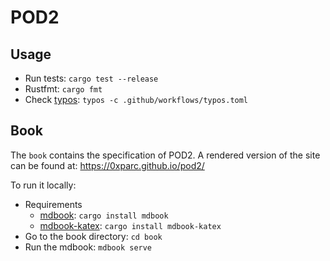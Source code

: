 # POD2

## Usage
- Run tests: `cargo test --release`
- Rustfmt: `cargo fmt`
- Check [typos](https://github.com/crate-ci/typos): `typos -c .github/workflows/typos.toml`

## Book
The `book` contains the specification of POD2. A rendered version of the site can be found at: https://0xparc.github.io/pod2/

To run it locally:
- Requirements
	- [mdbook](https://github.com/rust-lang/mdBook): `cargo install mdbook`
	- [mdbook-katex](https://github.com/lzanini/mdbook-katex): `cargo install mdbook-katex`
- Go to the book directory: `cd book`
- Run the mdbook: `mdbook serve`
